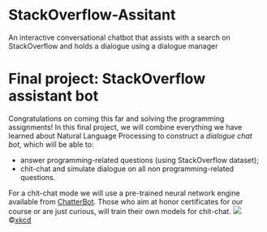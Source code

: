 # StackOverflow-Assitant
An interactive conversational chatbot that assists with a search on StackOverflow and holds a dialogue using a dialogue manager

# Final project: StackOverflow assistant bot

Congratulations on coming this far and solving the programming assignments! In this final project, we will combine everything we have learned about Natural Language Processing to construct a *dialogue chat bot*, which will be able to:
* answer programming-related questions (using StackOverflow dataset);
* chit-chat and simulate dialogue on all non programming-related questions.

For a chit-chat mode we will use a pre-trained neural network engine available from [ChatterBot](https://github.com/gunthercox/ChatterBot).
Those who aim at honor certificates for our course or are just curious, will train their own models for chit-chat.
![](https://imgs.xkcd.com/comics/twitter_bot.png)
©[xkcd](https://xkcd.com)
